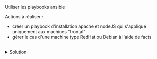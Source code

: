Utiliser les playbooks ansible

Actions à réaliser :
- créer un playbook d'installation apache et nodeJS qui s'applique uniquement aux machines "frontal"
- gérer le cas d'une machine type RedHat ou Debian à l'aide de facts

<br>

<details>

<summary>Solution</summary>

Créer le playbook front.yml
```plain
touch playbook/front.yml
```{{exec}}

Créer le dossier var
```plain
mkdir -p playbook/vars
```{{exec}}

Créer les fichiers Debian.yml, default.yml et RedHat.yml
```plain
touch playbook/vars/Debian.yml playbook/vars/default.yml playbook/vars/RedHat.yml
```{{exec}}

Utiliser l'éditeur pour gérer la variable frontale de Debian.yml et default.yml
```plain
apache_pck: apache2

```

Utiliser l'éditeur pour gérer la variable frontale de RedHat.yml
```plain
apache_pck: httpd

```

Utiliser l'éditeur pour créer le playbook qui permet de gérer le frontal
```plain
---

# Ce playbook installe apache et nodeJS
- name: Apache et nodeJS
  hosts: frontal
  tasks:
  - name: variables OS
    ansible.builtin.include_vars: "{{ lookup('ansible.builtin.first_found', params) }}"
    vars:
      params:
        files:
          - "{{ansible_os_family}}.yml"
          - default.yml
        paths:
          - 'vars'
  - name: apache
    ansible.builtin.package:
      name: "{{ apache_pck }}"
      state: latest
  - name: EPEL on CentOS
    ansible.builtin.yum:
      name: epel-release
      state: present
    when: ansible_facts['os_family'] == "RedHat"
  - name: nodeJS
    ansible.builtin.package:
      name: "nodejs"
      state: latest

```

Cette commande jouera le playbook
```plain
ansible-playbook playbook/front.yml
```{{exec}}

Rejouer le playbook pour constater l'idempotence
```
ansible-playbook playbook/front.yml
```

</details>
